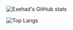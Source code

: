 ![Exehad's GitHub stats](https://github-readme-stats.vercel.app/api?username=Exehad&count_private=true&show_icons=true&theme=nord)

![Top Langs](https://github-readme-stats.vercel.app/api/top-langs/?username=Exehad&theme=nord)
